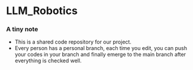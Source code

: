 # LLM_Robotics
### A tiny note
- This is a shared code repository for our project.
- Every person has a personal branch, each time you edit, you can push your codes in your branch and finally emerge to the main branch after everything is checked well.
